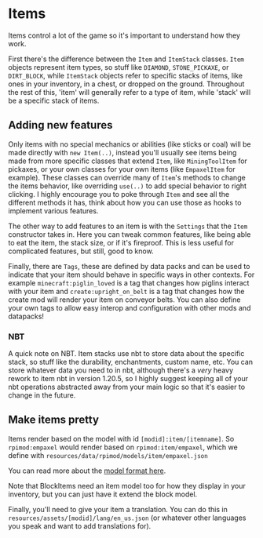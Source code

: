 # Items

Items control a lot of the game so it's important to understand how they work.

First there's the difference between the `Item` and `ItemStack` classes. `Item` objects represent item types, so stuff like `DIAMOND`, `STONE_PICKAXE`, or `DIRT_BLOCK`, while `ItemStack` objects refer to specific stacks of items, like ones in your inventory, in a chest, or dropped on the ground. Throughout the rest of this, 'item' will generally refer to a type of item, while 'stack' will be a specific stack of items.

## Adding new features

Only items with no special mechanics or abilities (like sticks or coal) will be made directly with `new Item(..)`, instead you'll usually see items being made from more specific classes that extend `Item`, like `MiningToolItem` for pickaxes, or your own classes for your own items (like `EmpaxelItem` for example). These classes can override many of `Item`'s methods to change the items behavior, like overriding `use(..)` to add special behavior to right clicking. I highly encourage you to poke through `Item` and see all the different methods it has, think about how you can use those as hooks to implement various features.

The other way to add features to an item is with the `Settings` that the `Item` constructor takes in. Here you can tweak common features, like being able to eat the item, the stack size, or if it's fireproof. This is less useful for complicated features, but still, good to know.

Finally, there are `Tags`, these are defined by data packs and can be used to indicate that your item should behave in specific ways in other contexts. For example `minecraft:piglin_loved` is a tag that changes how piglins interact with your item and `create:upright_on_belt` is a tag that changes how the create mod will render your item on conveyor belts. You can also define your own tags to allow easy interop and configuration with other mods and datapacks!

### NBT

A quick note on NBT. Item stacks use nbt to store data about the specific stack, so stuff like the durability, enchantments, custom name, etc. You can store whatever data you need to in nbt, although there's a *very* heavy rework to item nbt in version 1.20.5, so I highly suggest keeping all of your nbt operations abstracted away from your main logic so that it's easier to change in the future. 

## Make items pretty

Items render based on the model with id `[modid]:item/[itemname]`. So `rpimod:empaxel` would render based on `rpimod:item/empaxel`, which we define with `resources/data/rpimod/models/item/empaxel.json`

You can read more about the [model format here](https://minecraft.wiki/w/Model).

Note that BlockItems need an item model too for how they display in your inventory, but you can just have it extend the block model.

Finally, you'll need to give your item a translation. You can do this in `resources/assets/[modid]/lang/en_us.json` (or whatever other languages you speak and want to add translations for).